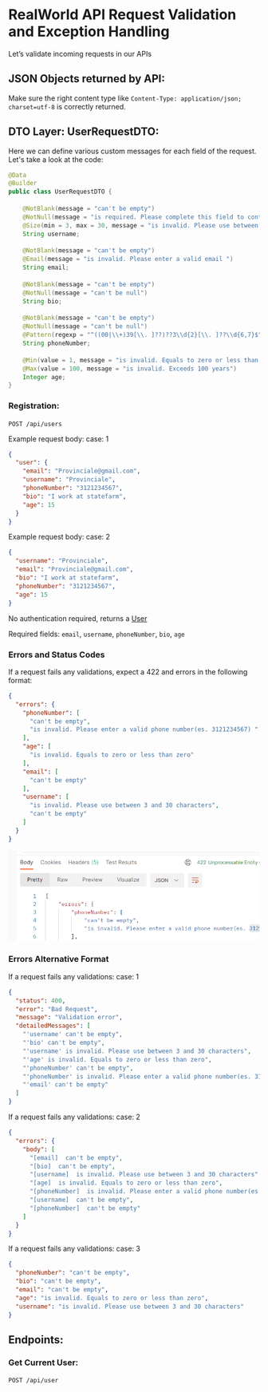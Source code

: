 # RealWorld API Request Validation and Exception Handling

Let’s validate incoming requests in our APIs

## JSON Objects returned by API:

Make sure the right content type like `Content-Type: application/json; charset=utf-8` is correctly returned.


## DTO Layer: UserRequestDTO:

Here we can define various custom messages for each field of the request. Let's take a look at the code:

```Java
@Data
@Builder
public class UserRequestDTO {

    @NotBlank(message = "can't be empty")
    @NotNull(message = "is required. Please complete this field to continue.")
    @Size(min = 3, max = 30, message = "is invalid. Please use between 3 and 30 characters")
    String username;

    @NotBlank(message = "can't be empty")
    @Email(message = "is invalid. Please enter a valid email ")
    String email;

    @NotBlank(message = "can't be empty")
    @NotNull(message = "can't be null")
    String bio;

    @NotBlank(message = "can't be empty")
    @NotNull(message = "can't be null")
    @Pattern(regexp = "^((00|\\+)39[\\. ]??)??3\\d{2}[\\. ]??\\d{6,7}$",message = "is invalid. Please enter a valid phone number(es. 3121234567) ")
    String phoneNumber;

    @Min(value = 1, message = "is invalid. Equals to zero or less than zero")
    @Max(value = 100, message = "is invalid. Exceeds 100 years")
    Integer age;
}
```

### Registration:

`POST /api/users`

Example request body: case: 1
```JSON
{
  "user": {
    "email": "Provinciale@gmail.com",
    "username": "Provinciale",
    "phoneNumber": "3121234567",
    "bio": "I work at statefarm",
    "age": 15
  }
}
```

Example request body: case: 2

```JSON
{
  "username": "Provinciale",
  "email": "Provinciale@gmail.com",
  "bio": "I work at statefarm",
  "phoneNumber": "3121234567",
  "age": 15
}
```

No authentication required, returns a [User](#users-for-authentication)

Required fields: `email`, `username`, `phoneNumber`, `bio`, `age`


### Errors and Status Codes

If a request fails any validations, expect a 422 and errors in the following format:

```JSON
{
  "errors": {
    "phoneNumber": [
      "can't be empty",
      "is invalid. Please enter a valid phone number(es. 3121234567) "
    ],
    "age": [
      "is invalid. Equals to zero or less than zero"
    ],
    "email": [
      "can't be empty"
    ],
    "username": [
      "is invalid. Please use between 3 and 30 characters",
      "can't be empty"
    ]
  }
}
```
![Validation, validate requests ](src/main/resources/static/validation.png)


### Errors Alternative Format

If a request fails any validations: case: 1

```JSON
{
  "status": 400,
  "error": "Bad Request",
  "message": "Validation error",
  "detailedMessages": [
    "'username' can't be empty",
    "'bio' can't be empty",
    "'username' is invalid. Please use between 3 and 30 characters",
    "'age' is invalid. Equals to zero or less than zero",
    "'phoneNumber' can't be empty",
    "'phoneNumber' is invalid. Please enter a valid phone number(es. 3121234567) ",
    "'email' can't be empty"
  ]
}
```

If a request fails any validations: case: 2

```JSON
{
  "errors": {
    "body": [
      "[email]  can't be empty",
      "[bio]  can't be empty",
      "[username]  is invalid. Please use between 3 and 30 characters",
      "[age]  is invalid. Equals to zero or less than zero",
      "[phoneNumber]  is invalid. Please enter a valid phone number(es. 3121234567) ",
      "[username]  can't be empty",
      "[phoneNumber]  can't be empty"
    ]
  }
}
```

If a request fails any validations: case: 3

```JSON
{
  "phoneNumber": "can't be empty",
  "bio": "can't be empty",
  "email": "can't be empty",
  "age": "is invalid. Equals to zero or less than zero",
  "username": "is invalid. Please use between 3 and 30 characters"
}
```

## Endpoints:

### Get Current User:

`POST /api/user`








